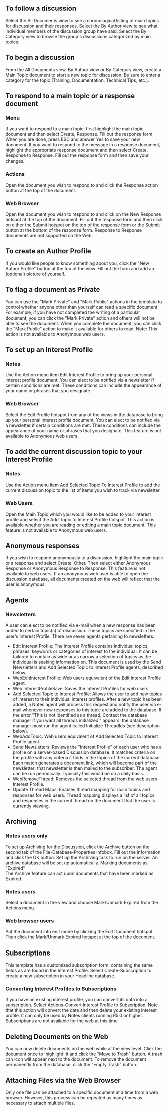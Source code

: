 ## To follow a discussion
Select the All Documents view to see a chronological listing of main topics for discussion and their responses.  Select the By Author view to see what individual members of the discussion group have said.  Select the By Category view to browse the group's discussions categorized by main topics.

## To begin a discussion
From the All Documents view, By Author view or By Category view, create a Main Topic document to start a new topic for discussion.  Be sure to enter a category for the topic (Training, Documentation, Technical Tips, etc.).

## To respond to a main topic or a response document

### Menu
If you want to respond to a main topic, first highlight the main topic document and then select Create, Response.  Fill out the response form.  When you are done, press ESC and answer Yes to save your new document.
If you want to respond to the message in a response document, highlight the appropriate response document and then select Create, Response to Response.  Fill out the response form and then save your changes.

### Actions
Open the document you wish to respond to and click the Response action button at the top of the document.  

### Web Browser
Open the document you wish to respond to and click on the New Response hotspot at the top of the document.  Fill out the response form and then click on either the Submit hotspot on the top of the response form or the Submit button at the bottom of the response form.  Response to Response documents are not supported on the Web.

## To create an Author Profile
If you would like people to know something about you, click the "New Author Profile" button at the top of the view.  Fill out the form and add an (optional) picture of yourself.

## To flag a document as Private
You can use the "Mark Private" and "Mark Public" actions in the template to control whether anyone other than yourself can read a specific document.  For example, if you have not completed the writing of a particular document, you can click the "Mark Private" action and others will not be able to see the document.  When you complete the document, you can click the "Mark Public" action to make it available for others to read.
Note:  This action is not available to Anonymous web users.

## To set up an Interest Profile

### Notes
Use the Action menu item Edit Interest Profile to bring up your personal interest profile document. You can elect to be notified via a newsletter if certain conditions are met. These conditions can include the appearance of your name or phrases that you designate.

### Web Browser
Select the Edit Profile hotspot from any of the views in the database to bring up your personal interest profile document. You can elect to be notified via a newsletter if certain conditions are met. These conditions can include the appearance of your name or phrases that you designate.  This feature is not available to Anonymous web users.

## To add the current discussion topic to your Interest Profile

### Notes
Use the Action menu item Add Selected Topic To Interest Profile  to add the current discussion topic to the list of items you wish to track via newsletter.

### Web Users
Open the Main Topic which you would like to be added to your interest profile and select the Add Topic to Interest Profile hotspot.  This action is available whether you are reading or editing a main topic document.  This feature is not available to Anonymous web users.

## Anonymous responses
If you wish to respond anonymously to a discussion, highlight the main topic or a response and select Create, Other.  Then select either Anonymous Response or Anonymous Response to Response.  This feature is not available to web users.  If an anonymous web user is able to open the discussion database,  all documents created on the web will reflect that the user is anonymous.

## Agents

### Newsletters
A user can elect to be notified via e-mail when a new response has been added to certain topic(s) of discussion.  These topics are specified in the user's Interest Profile.  There are seven agents pertaining to newsletters.

* Edit Interest Profile:  The Interest Profile contains individual topics, phrases, keywords or categories of interest to the individual.  It can be tailored to contain as wide or as narrow a selection of topics as the individual is seeking information on.  This document is used by the Send Newsletters and Add Selected Topic to Interest Profile agents, described below.
* WebEditInterest Profile:  Web users equivalent of the Edit Interest Profile agent.
* Web InterestProfileSave:  Saves the Interest Profiles for web users.
* Add Selected Topic to Interest Profile:  Allows the user to add new topics of interest to their individual interest profiles.  After a new topic has been added, a Notes agent will process this request and notify the user via e-mail whenever new responses to this topic are added to the database.  If the error "This is not identified as a thread. Contact the database manager if you want all threads initialized." appears, the database manager must run the agent called Initialize ThreadIds (see description below).
* WebAddTopic:  Web users equivalent of Add Selected Topic to Interest Profile agent.
* Send  Newsletters:  Reviews the "Interest Profile" of each user who has a profile on a server-based Discussion database.  It matches criteria on the profile with any criteria it finds in the topics of the current database.  Each match generates a document link, which will become part of the newsletter; that newsletter is then mailed to the subscriber.  The agent can be run periodically.  Typically this would be on a daily basis.  
* WebRemoveThread:  Removes the selected thread from the web users Interest Profile.  
* Update Thread Maps:  Enables thread mapping for main topics and responses for web users.  Thread mapping displays a list of all topics and responses in the current thread on the document that the user is currently viewing.

## Archiving

### Notes users only
To set up Archiving for the Discussion, click the Archive button on the second tab of the File-Database-Properties infobox.  Fill out the information and click the OK button.  Set up the Archiving task to run on the server.  An archive database will be set up automatically.
Marking documents as "Expired"  
The Archive feature can act upon documents that have been marked as Expired.  

### Notes users
Select a document in the view and choose Mark/Unmark Expired from the Actions menu.

### Web browser users
Put the document into edit mode by clicking the Edit Document hotspot.  Then click the Mark/Unmark Expired hotspot at the top of the document.  

## Subscriptions
This template has a customized subscription form, containing the same fields as are found in the Interest Profile.  Select Create-Subscription to create a new subscription in your Headline database.  

### Converting Interest Profiles to Subscriptions
If you have an existing interest profile, you can convert its data into a subscription.  Select Actions-Convert Interest Profile to Subscription.  Note that this action will convert the data and then delete your existing interest profile.  It can only be used by Notes clients running R5.0 or higher.  Subscriptions are not available for the web at this time.

## Deleting Documents on the Web
You can now delete documents on the web while at the view level.  Click the document once to 'highlight' it and click the "Move to Trash" button.  A trash can icon will appear next to the document.  To remove the document permanently from the database, click the "Empty Trash" button.

## Attaching Files via the Web Browser
Only one file can be attached to a specific document at a time from a web browser.  However, this process can be repeated as many times as necessary to attach multiple files.

